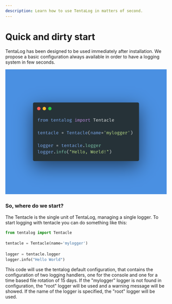 ```yaml
---
description: Learn how to use TentaLog in matters of second.
---
```


# Quick and dirty start

TentaLog has been designed to be used immediately after installation. We propose a basic configuration always available in order to have a logging system in few seconds.

![A quick and dirty configuration](../../.gitbook/assets/tentalog-bg-01.8851c5c6.png)

### So, where do we start?

The Tentacle is the single unit of TentaLog, managing a single logger. To start logging with tentacle you can do something like this:

```python
from tentalog import Tentacle

tentacle = Tentacle(name='mylogger')

logger = tentacle.logger
logger.info("Hello World")
```

This code will use the tentalog default configuration, that contains the configuration of two logging handlers, one for the console and one for a time based file rotation of 15 days. If the "mylogger" logger is not found in configuration, the "root" logger will be used and a warning message will be showed. If the name of the logger is specified, the "root" logger will be used. 



